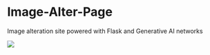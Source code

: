 # Image-Alter-Page
Image alteration site powered with Flask and Generative AI networks


![]([https://github.com/Your_Repository_Name/Your_GIF_Name.gif](https://github.com/jamiemitch121/Image-Alter-Page/blob/main/Site%20Preview.gif))
